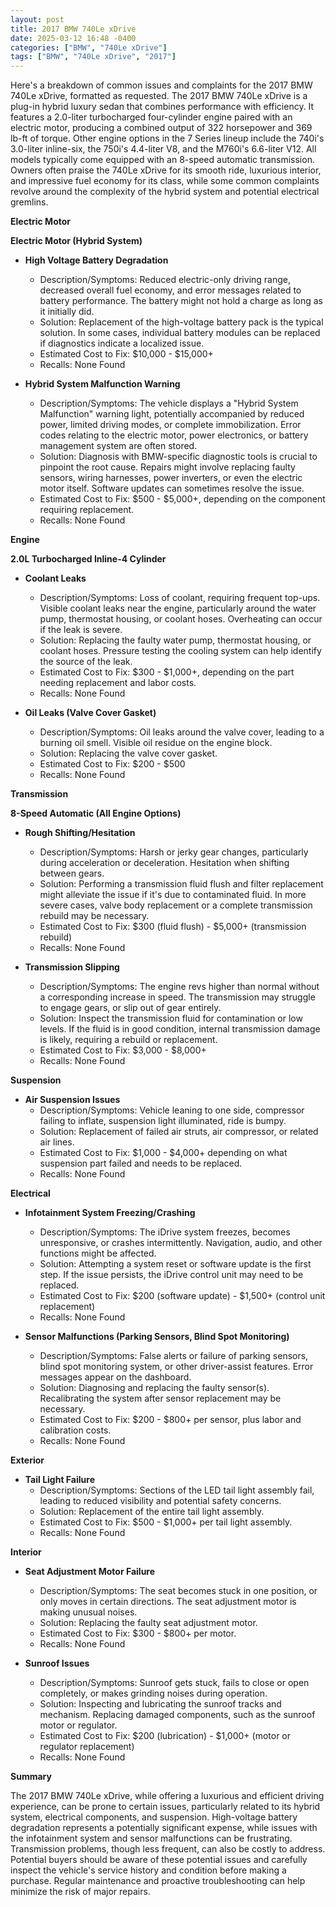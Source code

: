```yaml
---
layout: post
title: 2017 BMW 740Le xDrive
date: 2025-03-12 16:48 -0400
categories: ["BMW", "740Le xDrive"]
tags: ["BMW", "740Le xDrive", "2017"]
---
```

Here's a breakdown of common issues and complaints for the 2017 BMW 740Le xDrive, formatted as requested. The 2017 BMW 740Le xDrive is a plug-in hybrid luxury sedan that combines performance with efficiency. It features a 2.0-liter turbocharged four-cylinder engine paired with an electric motor, producing a combined output of 322 horsepower and 369 lb-ft of torque. Other engine options in the 7 Series lineup include the 740i's 3.0-liter inline-six, the 750i's 4.4-liter V8, and the M760i's 6.6-liter V12. All models typically come equipped with an 8-speed automatic transmission. Owners often praise the 740Le xDrive for its smooth ride, luxurious interior, and impressive fuel economy for its class, while some common complaints revolve around the complexity of the hybrid system and potential electrical gremlins.

**Electric Motor**

**Electric Motor (Hybrid System)**

*   **High Voltage Battery Degradation**
    *   Description/Symptoms: Reduced electric-only driving range, decreased overall fuel economy, and error messages related to battery performance. The battery might not hold a charge as long as it initially did.
    *   Solution: Replacement of the high-voltage battery pack is the typical solution. In some cases, individual battery modules can be replaced if diagnostics indicate a localized issue.
    *   Estimated Cost to Fix: $10,000 - $15,000+
    *   Recalls: None Found

*   **Hybrid System Malfunction Warning**
    *   Description/Symptoms: The vehicle displays a "Hybrid System Malfunction" warning light, potentially accompanied by reduced power, limited driving modes, or complete immobilization. Error codes relating to the electric motor, power electronics, or battery management system are often stored.
    *   Solution: Diagnosis with BMW-specific diagnostic tools is crucial to pinpoint the root cause. Repairs might involve replacing faulty sensors, wiring harnesses, power inverters, or even the electric motor itself. Software updates can sometimes resolve the issue.
    *   Estimated Cost to Fix: $500 - $5,000+, depending on the component requiring replacement.
    *   Recalls: None Found

**Engine**

**2.0L Turbocharged Inline-4 Cylinder**

*   **Coolant Leaks**
    *   Description/Symptoms: Loss of coolant, requiring frequent top-ups. Visible coolant leaks near the engine, particularly around the water pump, thermostat housing, or coolant hoses. Overheating can occur if the leak is severe.
    *   Solution: Replacing the faulty water pump, thermostat housing, or coolant hoses. Pressure testing the cooling system can help identify the source of the leak.
    *   Estimated Cost to Fix: $300 - $1,000+, depending on the part needing replacement and labor costs.
    *   Recalls: None Found

*   **Oil Leaks (Valve Cover Gasket)**
    *   Description/Symptoms: Oil leaks around the valve cover, leading to a burning oil smell. Visible oil residue on the engine block.
    *   Solution: Replacing the valve cover gasket.
    *   Estimated Cost to Fix: $200 - $500
    *   Recalls: None Found

**Transmission**

**8-Speed Automatic (All Engine Options)**

*   **Rough Shifting/Hesitation**
    *   Description/Symptoms: Harsh or jerky gear changes, particularly during acceleration or deceleration. Hesitation when shifting between gears.
    *   Solution: Performing a transmission fluid flush and filter replacement might alleviate the issue if it's due to contaminated fluid. In more severe cases, valve body replacement or a complete transmission rebuild may be necessary.
    *   Estimated Cost to Fix: $300 (fluid flush) - $5,000+ (transmission rebuild)
    *   Recalls: None Found

*   **Transmission Slipping**
    *   Description/Symptoms: The engine revs higher than normal without a corresponding increase in speed. The transmission may struggle to engage gears, or slip out of gear entirely.
    *   Solution: Inspect the transmission fluid for contamination or low levels. If the fluid is in good condition, internal transmission damage is likely, requiring a rebuild or replacement.
    *   Estimated Cost to Fix: $3,000 - $8,000+
    *   Recalls: None Found

**Suspension**

*   **Air Suspension Issues**
    *   Description/Symptoms: Vehicle leaning to one side, compressor failing to inflate, suspension light illuminated, ride is bumpy.
    *   Solution: Replacement of failed air struts, air compressor, or related air lines.
    *   Estimated Cost to Fix: $1,000 - $4,000+ depending on what suspension part failed and needs to be replaced.
    *   Recalls: None Found

**Electrical**

*   **Infotainment System Freezing/Crashing**
    *   Description/Symptoms: The iDrive system freezes, becomes unresponsive, or crashes intermittently. Navigation, audio, and other functions might be affected.
    *   Solution: Attempting a system reset or software update is the first step. If the issue persists, the iDrive control unit may need to be replaced.
    *   Estimated Cost to Fix: $200 (software update) - $1,500+ (control unit replacement)
    *   Recalls: None Found

*   **Sensor Malfunctions (Parking Sensors, Blind Spot Monitoring)**
    *   Description/Symptoms: False alerts or failure of parking sensors, blind spot monitoring system, or other driver-assist features. Error messages appear on the dashboard.
    *   Solution: Diagnosing and replacing the faulty sensor(s). Recalibrating the system after sensor replacement may be necessary.
    *   Estimated Cost to Fix: $200 - $800+ per sensor, plus labor and calibration costs.
    *   Recalls: None Found

**Exterior**

*   **Tail Light Failure**
    *   Description/Symptoms: Sections of the LED tail light assembly fail, leading to reduced visibility and potential safety concerns.
    *   Solution: Replacement of the entire tail light assembly.
    *   Estimated Cost to Fix: $500 - $1,000+ per tail light assembly.
    *   Recalls: None Found

**Interior**

*   **Seat Adjustment Motor Failure**
    *   Description/Symptoms: The seat becomes stuck in one position, or only moves in certain directions. The seat adjustment motor is making unusual noises.
    *   Solution: Replacing the faulty seat adjustment motor.
    *   Estimated Cost to Fix: $300 - $800+ per motor.
    *   Recalls: None Found

*   **Sunroof Issues**
    *   Description/Symptoms: Sunroof gets stuck, fails to close or open completely, or makes grinding noises during operation.
    *   Solution: Inspecting and lubricating the sunroof tracks and mechanism. Replacing damaged components, such as the sunroof motor or regulator.
    *   Estimated Cost to Fix: $200 (lubrication) - $1,000+ (motor or regulator replacement)
    *   Recalls: None Found

**Summary**

The 2017 BMW 740Le xDrive, while offering a luxurious and efficient driving experience, can be prone to certain issues, particularly related to its hybrid system, electrical components, and suspension. High-voltage battery degradation represents a potentially significant expense, while issues with the infotainment system and sensor malfunctions can be frustrating. Transmission problems, though less frequent, can also be costly to address. Potential buyers should be aware of these potential issues and carefully inspect the vehicle's service history and condition before making a purchase. Regular maintenance and proactive troubleshooting can help minimize the risk of major repairs.

